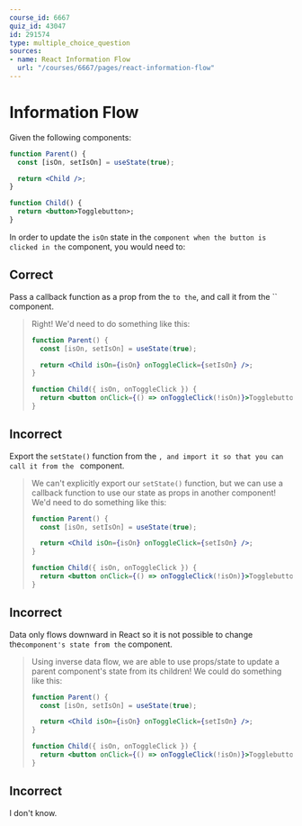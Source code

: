 ```yaml
---
course_id: 6667
quiz_id: 43047
id: 291574
type: multiple_choice_question
sources:
- name: React Information Flow
  url: "/courses/6667/pages/react-information-flow"
---
```


# Information Flow

Given the following components:

```jsx
function Parent() {
  const [isOn, setIsOn] = useState(true);

  return <Child />;
}

function Child() {
  return <button>Togglebutton>;
}
```

In order to update the `isOn` state in the `` component when the button is
clicked in the `` component, you would need to:

## Correct

Pass a callback function as a prop from the `` to the ``, and call it from the
`` component.

> Right! We'd need to do something like this:
> 
> ```jsx
> function Parent() {
>   const [isOn, setIsOn] = useState(true);
> 
>   return <Child isOn={isOn} onToggleClick={setIsOn} />;
> }
> 
> function Child({ isOn, onToggleClick }) {
>   return <button onClick={() => onToggleClick(!isOn)}>Togglebutton>;
> }
> ```

## Incorrect

Export the `setState()` function from the ``, and import it so that you can call
it from the `` component.

> We can't explicitly export our `setState()` function, but we can use a callback
> function to use our state as props in another component! We'd need to do
> something like this:
> 
> ```jsx
> function Parent() {
>   const [isOn, setIsOn] = useState(true);
> 
>   return <Child isOn={isOn} onToggleClick={setIsOn} />;
> }
> 
> function Child({ isOn, onToggleClick }) {
>   return <button onClick={() => onToggleClick(!isOn)}>Togglebutton>;
> }
> ```

## Incorrect

Data only flows downward in React so it is not possible to change the``
component's state from the `` component.

> Using inverse data flow, we are able to use props/state to update a parent
> component's state from its children! We could do something like this:
> 
> ```jsx
> function Parent() {
>   const [isOn, setIsOn] = useState(true);
> 
>   return <Child isOn={isOn} onToggleClick={setIsOn} />;
> }
> 
> function Child({ isOn, onToggleClick }) {
>   return <button onClick={() => onToggleClick(!isOn)}>Togglebutton>;
> }
> ```

## Incorrect

I don't know.
